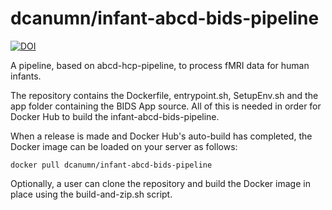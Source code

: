 # dcanumn/infant-abcd-bids-pipeline

[![DOI](https://zenodo.org/badge/DOI/10.5281/zenodo.7683282.svg)](https://doi.org/10.5281/zenodo.7683282)

A pipeline, based on abcd-hcp-pipeline, to process fMRI data for human infants.

The repository contains the Dockerfile, entrypoint.sh, SetupEnv.sh and the app
folder containing the BIDS App source. All of this is needed in order for
Docker Hub to build the infant-abcd-bids-pipeline.

When a release is made and Docker Hub's auto-build has completed, the Docker
image can be loaded on your server as follows:
```
docker pull dcanumn/infant-abcd-bids-pipeline
```

Optionally, a user can clone the repository and build the Docker image in place
using the build-and-zip.sh script.
